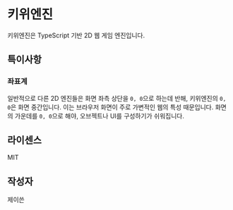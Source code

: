 # 키위엔진
키위엔진은 TypeScript 기반 2D 웹 게임 엔진입니다.

## 특이사항
### 좌표계
일반적으로 다른 2D 엔진들은 화면 좌측 상단을 `0, 0`으로 하는데 반해, 키위엔진의 `0, 0`은 화면 중간입니다. 이는 브라우저 화면이 주로 가변적인 웹의 특성 때문입니다. 화면의 가운데를 `0, 0`으로 해야, 오브젝트나 UI를 구성하기가 쉬워집니다.

## 라이센스
MIT

## 작성자
제이쓴
